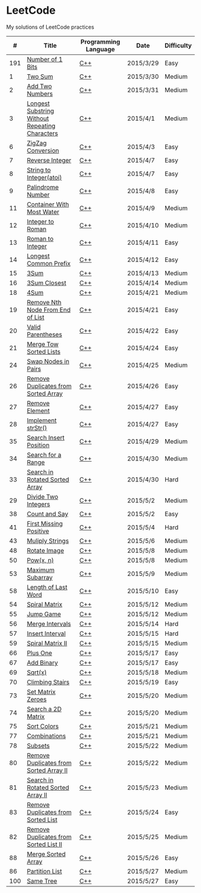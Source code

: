 # LeetCode
My solutions of LeetCode practices  

| #     |                 Title                  | Programming Language  | Date       | Difficulty  |
| ----- | -------------------------------------- | --------------------- | ---------- | ----------- |
| 191   | [Number of 1 Bits](https://leetcode.com/problems/number-of-1-bits/)|[C++](https://github.com/yangxuhui/LeetCode/blob/master/src/191.%20Number%20of%201%20Bits/Numberof1Bits.cpp)| 2015/3/29  |  Easy|
| 1   |[Two Sum](https://leetcode.com/problems/two-sum/)|[C++](https://github.com/yangxuhui/LeetCode/blob/master/src/1.TwoSum/TwoSum.cpp)|2015/3/30| Medium|
| 2   |[Add Two Numbers](https://leetcode.com/problems/add-two-numbers/)|[C++](https://github.com/yangxuhui/LeetCode/blob/master/src/2.AddTwoNumbers/AddTwoNumbers.cpp)|2015/3/31|Medium|
| 3   |[Longest Substring Without Repeating Characters](https://leetcode.com/problems/longest-substring-without-repeating-characters/)|[C++](https://github.com/yangxuhui/LeetCode/blob/master/src/3.LongestSubstringWithoutRepeatingCharacters/LongestSubstringWithoutRepeatingCharacters.cpp)|2015/4/1|Medium|
| 6   |[ZigZag Conversion](https://leetcode.com/problems/zigzag-conversion/)|[C++](https://github.com/yangxuhui/LeetCode/blob/master/src/6.ZigZagConversion/ZigZagConversion.cpp)|2015/4/3|Easy|
| 7   |[Reverse Integer](https://leetcode.com/problems/reverse-integer/)|[C++](https://github.com/yangxuhui/LeetCode/blob/master/src/7.ReverseInteger/ReverseInteger.cpp)|2015/4/7|Easy|
| 8   |[String to Integer(atoi)](https://leetcode.com/problems/string-to-integer-atoi/)|[C++](https://github.com/yangxuhui/LeetCode/blob/master/src/8.StringtoInteger%28atoi%29/StringtoInteger%28atoi%29.cpp)|2015/4/7|Easy|
| 9   |[Palindrome Number](https://leetcode.com/problems/palindrome-number/)|[C++](https://github.com/yangxuhui/LeetCode/blob/master/src/9.PalindromeNumber/PalindromeNumber.cpp)|2015/4/8|Easy|
| 11  |[Container With Most Water](https://leetcode.com/problems/container-with-most-water/)|[C++](https://github.com/yangxuhui/LeetCode/blob/master/src/11.ContainerWithMostWater/ContainerWithMostWater.cpp)|2015/4/9|Medium|
| 12  |[Integer to Roman](https://leetcode.com/problems/integer-to-roman/)|[C++](https://github.com/yangxuhui/LeetCode/blob/master/src/12.IntegertoRoman/IntegertoRoman.cpp)|2015/4/10|Medium|
| 13  |[Roman to Integer](https://leetcode.com/problems/roman-to-integer/)|[C++](https://github.com/yangxuhui/LeetCode/blob/master/src/13.RomantoInteger/RomantoInteger.cpp)|2015/4/11|Easy|
| 14  |[Longest Common Prefix](https://leetcode.com/problems/longest-common-prefix/)|[C++](https://github.com/yangxuhui/LeetCode/blob/master/src/14.LongestCommonPrefix/LongestCommonPrefix.cpp)|2015/4/12|Easy|
| 15  |[3Sum](https://leetcode.com/problems/3sum/)|[C++](https://github.com/yangxuhui/LeetCode/blob/master/src/15.3Sum/3Sum.cpp)|2015/4/13|Medium|
| 16  |[3Sum Closest](https://leetcode.com/problems/3sum-closest/)|[C++](https://github.com/yangxuhui/LeetCode/blob/master/src/16.3SumClosest/3SumClosest.cpp)|2015/4/14|Medium|
| 18  |[4Sum](https://leetcode.com/problems/4sum/)|[C++](https://github.com/yangxuhui/LeetCode/blob/master/src/18.4Sum/4Sum.cpp)|2015/4/21|Medium|
| 19  |[Remove Nth Node From End of List](https://leetcode.com/problems/remove-nth-node-from-end-of-list/)|[C++](https://github.com/yangxuhui/LeetCode/blob/master/src/19.RemoveNthNodeFromEndofList/RemoveNthNodeFromEndofList.cpp)|2015/4/21|Easy|
| 20  |[Valid Parentheses](https://leetcode.com/problems/valid-parentheses/)|[C++](https://github.com/yangxuhui/LeetCode/blob/master/src/20.ValidParentheses/ValidParentheses.cpp)|2015/4/22|Easy|
| 21  |[Merge Tow Sorted Lists](https://leetcode.com/problems/merge-two-sorted-lists/)|[C++](https://github.com/yangxuhui/LeetCode/blob/master/src/21.MergeTwoSortedLists/MergeTwoSortedLists.cpp)|2015/4/24|Easy|
| 24  |[Swap Nodes in Pairs](https://leetcode.com/problems/swap-nodes-in-pairs/)|[C++](https://github.com/yangxuhui/LeetCode/blob/master/src/24.SwapNodesinPairs/SwapNodesinPairs.cpp)|2015/4/25|Medium|
| 26  |[Remove Duplicates from Sorted Array](https://leetcode.com/problems/remove-duplicates-from-sorted-array/)|[C++](https://github.com/yangxuhui/LeetCode/blob/master/src/26.RemoveDuplicatesfromSortedArray/RemoveDuplicatesfromSortedArray.cpp)|2015/4/26|Easy|
| 27  |[Remove Element](https://leetcode.com/problems/remove-element/)|[C++](https://github.com/yangxuhui/LeetCode/blob/master/src/27.RemoveElement/RemoveElement.cpp)|2015/4/27|Easy|
| 28  |[Implement strStr()](https://leetcode.com/problems/implement-strstr/)|[C++](https://github.com/yangxuhui/LeetCode/blob/master/src/28.ImplementstrStr()/ImplementstrStr().cpp)|2015/4/27|Easy|
| 35  |[Search Insert Position](https://leetcode.com/problems/search-insert-position/)|[C++](https://github.com/yangxuhui/LeetCode/blob/master/src/35.SearchInsertPosition/SearchInsertPosition.cpp)|2015/4/29|Medium|
| 34  |[Search for a Range](https://leetcode.com/problems/search-for-a-range/)|[C++](https://github.com/yangxuhui/LeetCode/blob/master/src/34.SearchforaRange/SearchforaRange.cpp)|2015/4/30|Medium|
| 33  |[Search in Rotated Sorted Array](https://leetcode.com/problems/search-in-rotated-sorted-array/)|[C++](https://github.com/yangxuhui/LeetCode/tree/master/src/33.SearchinRotatedSortedArray)|2015/4/30|Hard|
| 29  |[Divide Two Integers](https://leetcode.com/problems/divide-two-integers/)|[C++](https://github.com/yangxuhui/LeetCode/tree/master/src/29.DivideTwoIntegers)|2015/5/2|Medium|
| 38  |[Count and Say](https://leetcode.com/problems/count-and-say/)|[C++](https://github.com/yangxuhui/LeetCode/tree/master/src/38.CountandSay)|2015/5/2|Easy|
| 41  |[First Missing Positive](https://leetcode.com/problems/first-missing-positive/)|[C++](https://github.com/yangxuhui/LeetCode/tree/master/src/41.FirstMissingPositive)|2015/5/4|Hard|
| 43  |[Muliply Strings](https://leetcode.com/problems/multiply-strings/)|[C++](https://github.com/yangxuhui/LeetCode/tree/master/src/43.MultiplyStrings)|2015/5/6|Medium|
| 48  |[Rotate Image](https://leetcode.com/problems/rotate-image/)|[C++](https://github.com/yangxuhui/LeetCode/tree/master/src/48.RotateImage)|2015/5/8|Medium|
| 50  |[Pow(x, n)](https://leetcode.com/problems/powx-n/)|[C++](https://github.com/yangxuhui/LeetCode/tree/master/src/50.Pow%28x%2Cn%29)|2015/5/8|Medium|
| 53  |[Maximum Subarray](https://leetcode.com/problems/maximum-subarray/)|[C++](https://github.com/yangxuhui/LeetCode/tree/master/src/53.MaximumSubarray)|2015/5/9|Medium|
| 58  |[Length of Last Word](https://leetcode.com/problems/length-of-last-word/)|[C++](https://github.com/yangxuhui/LeetCode/blob/master/src/58.LengthofLastWord/LengthofLastWord.cpp)|2015/5/10|Easy|
| 54  |[Spiral Matrix](https://leetcode.com/problems/spiral-matrix/)|[C++](https://github.com/yangxuhui/LeetCode/tree/master/src/54.SpiralMatrix)|2015/5/12|Medium|
| 55  |[Jump Game](https://leetcode.com/problems/jump-game/)|[C++](https://github.com/yangxuhui/LeetCode/tree/master/src/55.JumpGame)|2015/5/12|Medium|
| 56  |[Merge Intervals](https://leetcode.com/problems/merge-intervals/)|[C++](https://github.com/yangxuhui/LeetCode/tree/master/src/56.MergeIntervals)|2015/5/14|Hard|
| 57  |[Insert Interval](https://leetcode.com/problems/insert-interval/)|[C++](https://github.com/yangxuhui/LeetCode/tree/master/src/57.InsertIntervals)|2015/5/15|Hard|
| 59  |[Spiral Matrix II](https://leetcode.com/problems/spiral-matrix-ii/)|[C++](https://github.com/yangxuhui/LeetCode/tree/master/src/59.SpiralMatrixII)|2015/5/15|Medium|
| 66  |[Plus One](https://leetcode.com/problems/plus-one/)|[C++](https://github.com/yangxuhui/LeetCode/blob/master/src/66.PlusOne/PlusOne.cpp)|2015/5/17|Easy|
| 67  |[Add Binary](https://leetcode.com/problems/add-binary/)|[C++](https://github.com/yangxuhui/LeetCode/blob/master/src/67.AddBinary/AddBinary.cpp)|2015/5/17|Easy|
| 69  |[Sqrt(x)](https://leetcode.com/problems/sqrtx/)|[C++](https://github.com/yangxuhui/LeetCode/tree/master/src/69.Sqrt%28x%29)|2015/5/18|Medium|
| 70  |[Climbing Stairs](https://leetcode.com/problems/climbing-stairs/)|[C++](https://github.com/yangxuhui/LeetCode/tree/master/src/70.ClimbingStairs)|2015/5/19|Easy|
| 73  |[Set Matrix Zeroes](https://leetcode.com/problems/set-matrix-zeroes/)|[C++](https://github.com/yangxuhui/LeetCode/tree/master/src/73.SetMatrixZeroes)|2015/5/20|Medium|
| 74  |[Search a 2D Matrix](https://leetcode.com/problems/search-a-2d-matrix/)|[C++](https://github.com/yangxuhui/LeetCode/tree/master/src/74.Searcha2DMatrix)|2015/5/20|Medium|
| 75  |[Sort Colors](https://leetcode.com/problems/sort-colors/)|[C++](https://github.com/yangxuhui/LeetCode/tree/master/src/75.SortColors)|2015/5/21|Medium|
| 77  |[Combinations](https://leetcode.com/problems/combinations/)|[C++](https://github.com/yangxuhui/LeetCode/tree/master/src/77.Combinations)|2015/5/21|Medium|
| 78  |[Subsets](https://leetcode.com/problems/subsets/)|[C++](https://github.com/yangxuhui/LeetCode/tree/master/src/78.Subsets)|2015/5/22|Medium|
| 80  |[Remove Duplicates from Sorted Array II](https://leetcode.com/problems/remove-duplicates-from-sorted-array-ii/)|[C++](https://github.com/yangxuhui/LeetCode/tree/master/src/80.RemoveDuplicatesfromSortedArrayII)|2015/5/22|Medium|
| 81  |[Search in Rotated Sorted Array II](https://leetcode.com/problems/search-in-rotated-sorted-array-ii/)|[C++](https://github.com/yangxuhui/LeetCode/tree/master/src/81.SearchinRotatedSortedArrayII)|2015/5/23|Medium|
| 83  |[Remove Duplicates from Sorted List](https://leetcode.com/problems/remove-duplicates-from-sorted-list/)|[C++](https://github.com/yangxuhui/LeetCode/tree/master/src/83.RemoveDuplicatesfromSortedList)|2015/5/24|Easy|
| 82  |[Remove Duplicates from Sorted List II](https://leetcode.com/problems/remove-duplicates-from-sorted-list-ii/)|[C++](https://github.com/yangxuhui/LeetCode/tree/master/src/82.RemoveDuplicatesfromSortedListII)|2015/5/25|Medium|
| 88  |[Merge Sorted Array](https://leetcode.com/problems/merge-sorted-array/)|[C++](https://github.com/yangxuhui/LeetCode/tree/master/src/88.MergeSortedArray)|2015/5/26|Easy|
| 86  |[Partition List](https://leetcode.com/problems/partition-list/)|[C++](https://github.com/yangxuhui/LeetCode/tree/master/src/86.PartitionList)|2015/5/27|Medium|
| 100 |[Same Tree](https://leetcode.com/problems/same-tree/)|[C++](https://github.com/yangxuhui/LeetCode/tree/master/src/100.SameTree)|2015/5/27|Easy|